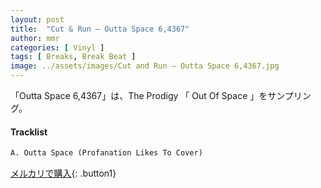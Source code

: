 ```yaml
---
layout: post
title:  "Cut & Run – Outta Space 6,4367"
author: mmr
categories: [ Vinyl ]
tags: [ Breaks, Break Beat ]
image: ../assets/images/Cut and Run – Outta Space 6,4367.jpg
---
```


「Outta Space 6,4367」は、The Prodigy 「 Out Of Space 」をサンプリング。

#### Tracklist
```md
A. Outta Space (Profanation Likes To Cover)
```

[メルカリで購入](https://jp.mercari.com/item/m59463185167?afid=6142608987){: .button1}

